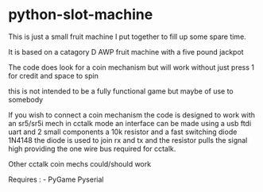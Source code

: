 # python-slot-machine
This is just a small fruit machine I put together to fill up some spare time.

It is based on a catagory D AWP fruit machine with a five pound jackpot 

The code does look for a coin mechanism but will work without just press 1 for credit and space to spin

this is not intended to be a fully functional game but maybe of use to somebody 


If you wish to connect a coin mechanism the code is designed to work with an sr5/sr5i mech in cctalk mode an interface can be made using a usb ftdi uart and 2 small components a 10k resistor and a fast switching diode 1N4148 the diode is used to join rx and tx and the resistor pulls the signal high providing the one wire bus required for cctalk.

Other cctalk coin mechs could/should work 


Requires : -
 PyGame
 Pyserial
 
